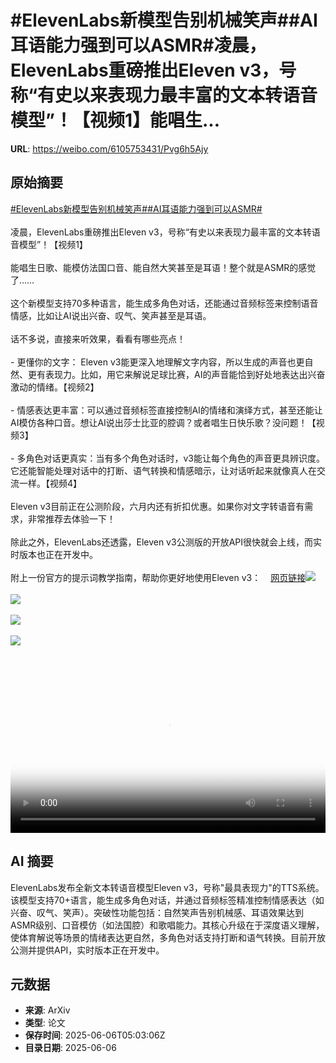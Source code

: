 # #ElevenLabs新模型告别机械笑声##AI耳语能力强到可以ASMR#凌晨，ElevenLabs重磅推出Eleven v3，号称“有史以来表现力最丰富的文本转语音模型”！【视频1】能唱生...

**URL**: https://weibo.com/6105753431/Pvg6h5Ajy

## 原始摘要

<a href="https://m.weibo.cn/search?containerid=231522type%3D1%26t%3D10%26q%3D%23ElevenLabs%E6%96%B0%E6%A8%A1%E5%9E%8B%E5%91%8A%E5%88%AB%E6%9C%BA%E6%A2%B0%E7%AC%91%E5%A3%B0%23&amp;extparam=%23ElevenLabs%E6%96%B0%E6%A8%A1%E5%9E%8B%E5%91%8A%E5%88%AB%E6%9C%BA%E6%A2%B0%E7%AC%91%E5%A3%B0%23" data-hide=""><span class="surl-text">#ElevenLabs新模型告别机械笑声#</span></a><a href="https://m.weibo.cn/search?containerid=231522type%3D1%26t%3D10%26q%3D%23AI%E8%80%B3%E8%AF%AD%E8%83%BD%E5%8A%9B%E5%BC%BA%E5%88%B0%E5%8F%AF%E4%BB%A5ASMR%23&amp;extparam=%23AI%E8%80%B3%E8%AF%AD%E8%83%BD%E5%8A%9B%E5%BC%BA%E5%88%B0%E5%8F%AF%E4%BB%A5ASMR%23" data-hide=""><span class="surl-text">#AI耳语能力强到可以ASMR#</span></a><br><br>凌晨，ElevenLabs重磅推出Eleven v3，号称“有史以来表现力最丰富的文本转语音模型”！【视频1】<br><br>能唱生日歌、能模仿法国口音、能自然大笑甚至是耳语！整个就是ASMR的感觉了……<br><br>这个新模型支持70多种语言，能生成多角色对话，还能通过音频标签来控制语音情感，比如让AI说出兴奋、叹气、笑声甚至是耳语。<br><br>话不多说，直接来听效果，看看有哪些亮点！<br><br>- 更懂你的文字： Eleven v3能更深入地理解文字内容，所以生成的声音也更自然、更有表现力。比如，用它来解说足球比赛，AI的声音能恰到好处地表达出兴奋激动的情绪。【视频2】<br><br>- 情感表达更丰富：可以通过音频标签直接控制AI的情绪和演绎方式，甚至还能让AI模仿各种口音。想让AI说出莎士比亚的腔调？或者唱生日快乐歌？没问题！【视频3】<br><br>- 多角色对话更真实：当有多个角色对话时，v3能让每个角色的声音更具辨识度。它还能智能处理对话中的打断、语气转换和情感暗示，让对话听起来就像真人在交流一样。【视频4】<br><br>Eleven v3目前正在公测阶段，六月内还有折扣优惠。如果你对文字转语音有需求，非常推荐去体验一下！<br><br>除此之外，ElevenLabs还透露，Eleven v3公测版的开放API很快就会上线，而实时版本也正在开发中。<br><br>附上一份官方的提示词教学指南，帮助你更好地使用Eleven v3：<a href="https://weibo.cn/sinaurl?u=https%3A%2F%2Felevenlabs.io%2Fdocs%2Fbest-practices%2Fprompting%2Feleven-v3" data-hide=""><span class="url-icon"><img style="width: 1rem;height: 1rem" src="https://h5.sinaimg.cn/upload/2015/09/25/3/timeline_card_small_web_default.png" referrerpolicy="no-referrer"></span><span class="surl-text">网页链接</span></a><img style="" src="https://tvax1.sinaimg.cn/large/006Fd7o3ly1i25g9hbnypj31hc0u074c.jpg" referrerpolicy="no-referrer"><br><br><img style="" src="https://tvax4.sinaimg.cn/large/006Fd7o3ly1i25g9bpmgcj30zk0k0wex.jpg" referrerpolicy="no-referrer"><br><br><img style="" src="https://tvax2.sinaimg.cn/large/006Fd7o3ly1i25g97zejqj30u00u03yi.jpg" referrerpolicy="no-referrer"><br><br><img style="" src="https://tvax3.sinaimg.cn/large/006Fd7o3ly1i25g9bp8jrj30zk0k0jrg.jpg" referrerpolicy="no-referrer"><br><br><br clear="both"><div style="clear: both"></div><video controls="controls" poster="https://tvax2.sinaimg.cn/orj480/006Fd7o3ly1i25g9goomsj31hc0u0wgr.jpg" style="width: 100%"><source src="https://f.video.weibocdn.com/o0/uPY2xnZXlx08oPdsrshW01041200ZEQo0E010.mp4?label=mp4_720p&amp;template=1280x720.25.0&amp;ori=0&amp;ps=1CwnkDw1GXwCQx&amp;Expires=1749189515&amp;ssig=%2FKYAinRJFz&amp;KID=unistore,video"><source src="https://f.video.weibocdn.com/o0/bIoJXETVlx08oPdrTxna01041200ufZ50E010.mp4?label=mp4_hd&amp;template=852x480.25.0&amp;ori=0&amp;ps=1CwnkDw1GXwCQx&amp;Expires=1749189515&amp;ssig=VX%2Fh1MsDJe&amp;KID=unistore,video"><source src="https://f.video.weibocdn.com/o0/WVB5cL72lx08oPdr5Nwc01041200iAUr0E010.mp4?label=mp4_ld&amp;template=640x360.25.0&amp;ori=0&amp;ps=1CwnkDw1GXwCQx&amp;Expires=1749189515&amp;ssig=c4HYOM0bC7&amp;KID=unistore,video"><p>视频无法显示，请前往<a href="https://video.weibo.com/show?fid=1034%3A5174499918938187" target="_blank" rel="noopener noreferrer">微博视频</a>观看。</p></video>

## AI 摘要

ElevenLabs发布全新文本转语音模型Eleven v3，号称"最具表现力"的TTS系统。该模型支持70+语言，能生成多角色对话，并通过音频标签精准控制情感表达（如兴奋、叹气、笑声）。突破性功能包括：自然笑声告别机械感、耳语效果达到ASMR级别、口音模仿（如法国腔）和歌唱能力。其核心升级在于深度语义理解，使体育解说等场景的情绪表达更自然，多角色对话支持打断和语气转换。目前开放公测并提供API，实时版本正在开发中。

## 元数据

- **来源**: ArXiv
- **类型**: 论文
- **保存时间**: 2025-06-06T05:03:06Z
- **目录日期**: 2025-06-06
